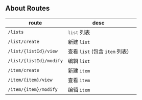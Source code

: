 ## About Routes

| route                   | desc                     |  |
|-------------------------|--------------------------|--|
| `/lists`                | `list` 列表                |  |
| `/list/create`          | 新建 `list`                |  |
| `/list/{listId}/view`   | 查看 `list` (包含 `item` 列表) |  |
| `/list/{listId}/modify` | 编辑 `list`                |  |
| `/item/create`          | 新建 `item`                |  |
| `/item/{item}/view`     | 查看 `item`                |  |
| `/item/{item}/modify`   | 编辑 `item`                |  |
